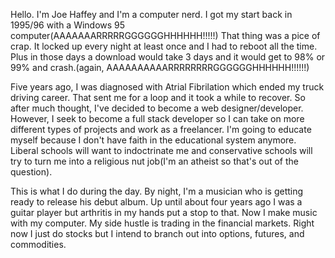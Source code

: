 Hello.  I'm Joe Haffey and I'm a computer nerd.  I got my start back in 1995/96 with a Windows 95 computer(AAAAAAARRRRRGGGGGGHHHHHH!!!!!) That thing was a pice of crap.  It locked up every night at least once and I had to reboot all the time.  Plus in those days a download would take 3 days and it would get to 98% or 99% and crash.(again, AAAAAAAAAARRRRRRRRGGGGGGHHHHHH!!!!!!)

Five years ago, I was diagnosed with Atrial Fibrilation which ended my truck driving career.  That sent me for a loop and it took a while to recover.  So after much thought, I've decided to become a web designer/developer.  However, I seek to become a full stack developer so I can take on more different types of projects and work as a freelancer.  I'm going to educate myself because I don't have faith in the educational system anymore.  Liberal schools will want to indoctrinate me and conservative schools will try to turn me into a religious nut job(I'm an atheist so that's out of the question).  

This is what I do during the day.  By night, I'm a musician who is getting ready to release his debut album.  Up until about four years ago I was a guitar player but arthritis in my hands put a stop to that.  Now I make music with my computer.  My side hustle is trading in the financial markets.  Right now I just do stocks but I intend to branch out into options, futures, and commodities.  
